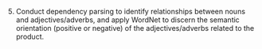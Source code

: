 5. Conduct dependency parsing to identify relationships between nouns and adjectives/adverbs, and apply WordNet to discern the semantic orientation (positive or negative) of the adjectives/adverbs related to the product.